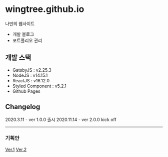# wingtree.github.io
나만의 웹사이트
* 개발 블로그
* 포트폴리오 관리

## 개발 스택
* GatsbyJS : v2.25.3
* NodeJS : v14.15.1
* ReactJS : v16.12.0
* Styled Component : v5.2.1
* Github Pages

## Changelog
2020.3.11 - ver 1.0.0 출시
2020.11.14 - ver 2.0.0 kick off

***
### 기획안
[Ver.1](https://github.com/wingtree/wingtree.github.io/blob/develop/project/ver1.md)
[Ver.2](https://github.com/wingtree/wingtree.github.io/blob/develop/project/ver2.md)

